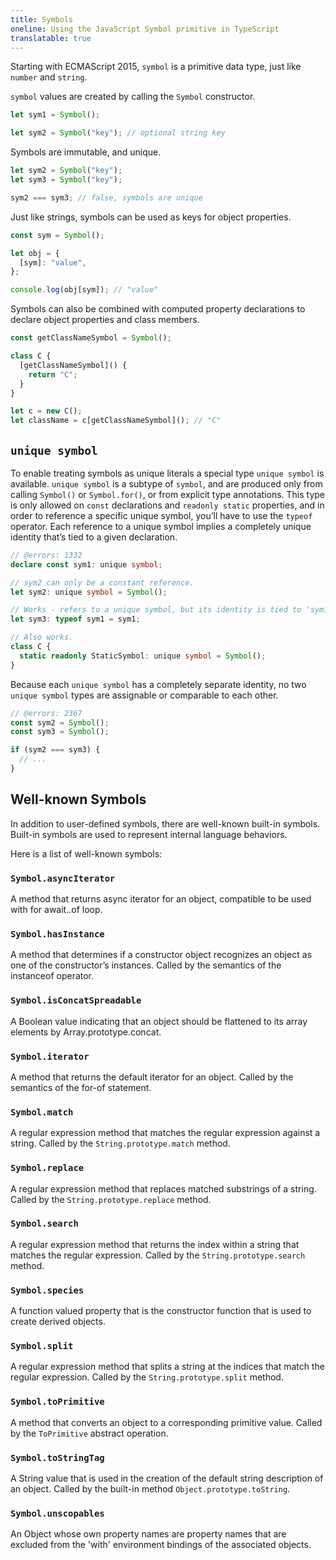```yaml
---
title: Symbols
oneline: Using the JavaScript Symbol primitive in TypeScript
translatable: true
---
```


Starting with ECMAScript 2015, `symbol` is a primitive data type, just like `number` and `string`.

`symbol` values are created by calling the `Symbol` constructor.

```ts
let sym1 = Symbol();

let sym2 = Symbol("key"); // optional string key
```

Symbols are immutable, and unique.

```ts
let sym2 = Symbol("key");
let sym3 = Symbol("key");

sym2 === sym3; // false, symbols are unique
```

Just like strings, symbols can be used as keys for object properties.

```ts
const sym = Symbol();

let obj = {
  [sym]: "value",
};

console.log(obj[sym]); // "value"
```

Symbols can also be combined with computed property declarations to declare object properties and class members.

```ts
const getClassNameSymbol = Symbol();

class C {
  [getClassNameSymbol]() {
    return "C";
  }
}

let c = new C();
let className = c[getClassNameSymbol](); // "C"
```

## `unique symbol`

To enable treating symbols as unique literals a special type `unique symbol` is available. `unique symbol` is a subtype of `symbol`, and are produced only from calling `Symbol()` or `Symbol.for()`, or from explicit type annotations. This type is only allowed on `const` declarations and `readonly static` properties, and in order to reference a specific unique symbol, you’ll have to use the `typeof` operator. Each reference to a unique symbol implies a completely unique identity that’s tied to a given declaration.

```ts twoslash
// @errors: 1332
declare const sym1: unique symbol;

// sym2 can only be a constant reference.
let sym2: unique symbol = Symbol();

// Works - refers to a unique symbol, but its identity is tied to 'sym1'.
let sym3: typeof sym1 = sym1;

// Also works.
class C {
  static readonly StaticSymbol: unique symbol = Symbol();
}
```

Because each `unique symbol` has a completely separate identity, no two `unique symbol` types are assignable or comparable to each other.

```ts twoslash
// @errors: 2367
const sym2 = Symbol();
const sym3 = Symbol();

if (sym2 === sym3) {
  // ...
}
```

## Well-known Symbols

In addition to user-defined symbols, there are well-known built-in symbols.
Built-in symbols are used to represent internal language behaviors.

Here is a list of well-known symbols:

### `Symbol.asyncIterator`

A method that returns async iterator for an object, compatible to be used with for await..of loop.

### `Symbol.hasInstance`

A method that determines if a constructor object recognizes an object as one of the constructor’s instances. Called by the semantics of the instanceof operator.

### `Symbol.isConcatSpreadable`

A Boolean value indicating that an object should be flattened to its array elements by Array.prototype.concat.

### `Symbol.iterator`

A method that returns the default iterator for an object. Called by the semantics of the for-of statement.

### `Symbol.match`

A regular expression method that matches the regular expression against a string. Called by the `String.prototype.match` method.

### `Symbol.replace`

A regular expression method that replaces matched substrings of a string. Called by the `String.prototype.replace` method.

### `Symbol.search`

A regular expression method that returns the index within a string that matches the regular expression. Called by the `String.prototype.search` method.

### `Symbol.species`

A function valued property that is the constructor function that is used to create derived objects.

### `Symbol.split`

A regular expression method that splits a string at the indices that match the regular expression.
Called by the `String.prototype.split` method.

### `Symbol.toPrimitive`

A method that converts an object to a corresponding primitive value.
Called by the `ToPrimitive` abstract operation.

### `Symbol.toStringTag`

A String value that is used in the creation of the default string description of an object.
Called by the built-in method `Object.prototype.toString`.

### `Symbol.unscopables`

An Object whose own property names are property names that are excluded from the 'with' environment bindings of the associated objects.
